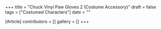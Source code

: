 +++
title = "Chuck Vinyl Paw Gloves 2 (Costume Accessory)"
draft = false
tags = ["Costumed Characters"]
date = ""

[Article]
contributors = []
gallery = []
+++